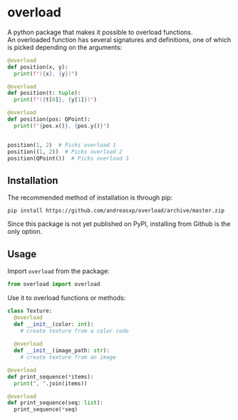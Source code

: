 # overload
A python package that makes it possible to overload functions.  
An overloaded function has several signatures and definitions, one of which is picked depending on the arguments:
```python
@overload
def position(x, y):
  print(f"({x}, {y})")

@overload
def position(t: tuple):
  print(f"({t[0]}, {y[1]})")

@overload
def position(pos: QPoint):
  print(f"{pos.x()}, {pos.y()}")


position(1, 2)  # Picks overload 1
position((1, 2))  # Picks overload 2
position(QPoint())  # Picks overload 3
```

## Installation
The recommended method of installation is through pip:
```
pip install https://github.com/andreasxp/overload/archive/master.zip
```
Since this package is not yet published on PyPI, installing from Github is the only option.

## Usage
Import `overload` from the package:
```python
from overload import overload
```
Use it to overload functions or methods:
```python
class Texture:
  @overload
  def __init__(color: int):
    # create texture from a color code
  
  @overload
  def __init__(image_path: str):
    # create texture from an image
```
```python
@overload
def print_sequence(*items):
  print(", ".join(items))

@overload
def print_sequence(seq: list):
  print_sequence(*seq)
```
